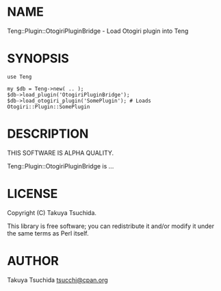 # NAME

Teng::Plugin::OtogiriPluginBridge - Load Otogiri plugin into Teng

# SYNOPSIS

    use Teng

    my $db = Teng->new( .. );
    $db->load_plugin('OtogiriPluginBridge');
    $db->load_otogiri_plugin('SomePlugin'); # Loads Otogiri::Plugin::SomePlugin

# DESCRIPTION

THIS SOFTWARE IS ALPHA QUALITY.

Teng::Plugin::OtogiriPluginBridge is ...

# LICENSE

Copyright (C) Takuya Tsuchida.

This library is free software; you can redistribute it and/or modify
it under the same terms as Perl itself.

# AUTHOR

Takuya Tsuchida <tsucchi@cpan.org>
